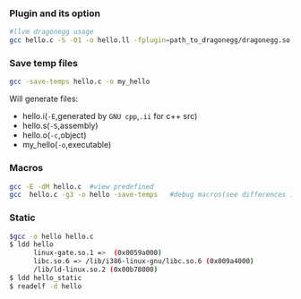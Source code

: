 ### Plugin and its option

```bash
#llvm dragonegg usage
gcc hello.c -S -O1 -o hello.ll -fplugin=path_to_dragonegg/dragonegg.so -fplugin-arg-dragonegg-emit-ir
```

### Save temp files

```bash
gcc -save-temps hello.c -o my_hello
```
Will generate files:

- hello.i(`-E`,generated by `GNU cpp`,`.ii` for c++ src)
- hello.s(`-S`,assembly)
- hello.o(`-c`,object)
- my_hello(`-o`,executable)

###  Macros

```bash
gcc -E -dM hello.c  #view predefined
gcc  hello.c -g3 -o hello -save-temps   #debug macros(see differences in assembly)
```

### Static

```bash
$gcc -o hello hello.c
$ ldd hello
      linux-gate.so.1 =>  (0x0059a000)
      libc.so.6 => /lib/i386-linux-gnu/libc.so.6 (0x009a4000)
      /lib/ld-linux.so.2 (0x00b78000)
$ ldd hello_static
$ readelf -d hello
```
